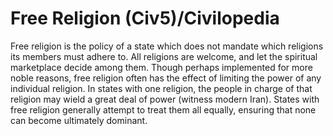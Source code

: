 # Free Religion (Civ5)/Civilopedia

Free religion is the policy of a state which does not mandate which religions its members must adhere to. All religions are welcome, and let the spiritual marketplace decide among them. Though perhaps implemented for more noble reasons, free religion often has the effect of limiting the power of any individual religion. In states with one religion, the people in charge of that religion may wield a great deal of power (witness modern Iran). States with free religion generally attempt to treat them all equally, ensuring that none can become ultimately dominant.